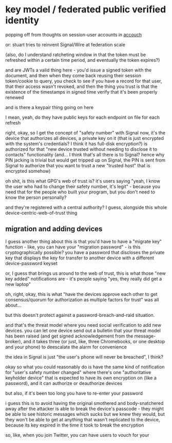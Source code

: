 # key model / federated public verified identity

popping off from thoughts on session-user accounts in [accouch](3bgmz-ptkas-baa2b-w9a4z-kmm7f)

or: stuart tries to reinvent Signal/Wire at federation scale

(also, do I understand ratcheting window in that the token must be refreshed within a certain time period, and eventually the token expires?)

and are JWTs a valid thing here - you'd issue a signed token with the document, and then when they come back reusing their session token/cookie to query, you check to see if you have a record for that user, that their access wasn't revoked, and then the thing you trust is that the existence of the timestamps in signed time verify that it's been properly renewed

and is there a keypair thing going on here

I mean, yeah, do they have public keys for each endpoint on file for each refresh

right, okay, so I get the concept of "safety number" with Signal now, it's the device that authorizes all devices, a private key on it (that is just encrypted with the system's credentials? I think it has full-disk encryption?) is authorized for that "new device trusted without needing to disclose it to contacts" functionality (and... I think that's all there is to Signal? hence why PIN jacking is trivial but would get tripped up on Signal, the PIN is sent from Signal to authorize that you want to trust a new "trusted host" that is encrypted somehow)

oh shit, is this what GPG's web of trust is? it's users saying "yeah, I know the user who had to change their safety number, it's legit" - because you need that for the people who built your program, but you don't need to know the person personally?

and they're registered with a central authority? I guess, alongside this whole device-centric-web-of-trust thing

## migration and adding devices

I guess another thing about this is that you'd have to have a "migrate key" function - like, you can have your "migration password" - is this cryptographically possible? you have a password that discloses the private key that displays the key for transfer to another device with a different device-password keyset

or, I guess that brings us around to the web of trust, this is what those "new key added" notifications are - it's people saying "yes, they really did get a new laptop"

oh, right, okay, this is what "have the devices approve each other to get consensus/quorum for authorization as multiple factors for trust" was all about...

but this doesn't protect against a password-breach-and-raid situation.

and that's the threat model where you need social verification to add new devices. you can let one device send out a bulletin that your threat model has been raised (and get signed acknowledgement from the message-broker), and it takes three (or just, like, three Chromebooks, or one desktop and your phone) to deescalate the alarm for convenience

the idea in Signal is just "the user's phone will never be breached", I think?

okay so what you could reasonably do is have the same kind of notification for "user's safety number changed" where there's one "authoritative keyholder device" that is expected to have its own encryption on (like a password), and it can authorize or deauthorize devices

but also, if it's been too long you have to re-enter your password

i guess this is to avoid having the original smothered and body-snatchered away after the attacker is able to break the device's passcode - they might be able to see historic messages which sucks but we knew they would, but they won't be able to get at anything that wasn't replicated to the device, because its key expired in the time it took to break the encryption


so, like, when you join Twitter, you can have users to vouch for your
